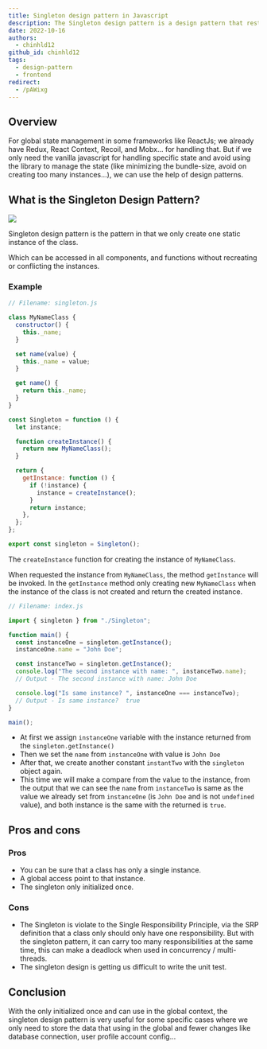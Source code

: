 ```yaml
---
title: Singleton design pattern in Javascript
description: The Singleton design pattern is a design pattern that restricts the instantiation of a class to one object.
date: 2022-10-16
authors:
  - chinhld12
github_id: chinhld12
tags:
  - design-pattern
  - frontend
redirect:
  - /pAWixg
---
```


## Overview

For global state management in some frameworks like ReactJs; we already have Redux, React Context, Recoil, and Mobx... for handling that. But if we only need the vanilla javascript for handling specific state and avoid using the library to manage the state (like minimizing the bundle-size, avoid on creating too many instances...), we can use the help of design patterns.

## What is the Singleton Design Pattern?

![](assets/singleton-design-pattern-in-javascript_singleton-pattern.webp)

Singleton design pattern is the pattern in that we only create one static instance of the class.

Which can be accessed in all components, and functions without recreating or conflicting the instances.

### Example

```javascript
// Filename: singleton.js

class MyNameClass {
  constructor() {
    this._name;
  }

  set name(value) {
    this._name = value;
  }

  get name() {
    return this._name;
  }
}

const Singleton = function () {
  let instance;

  function createInstance() {
    return new MyNameClass();
  }

  return {
    getInstance: function () {
      if (!instance) {
        instance = createInstance();
      }
      return instance;
    },
  };
};

export const singleton = Singleton();
```

The `createInstance` function for creating the instance of `MyNameClass`.

When requested the instance from `MyNameClass`, the method `getInstance` will be invoked. In the `getInstance` method only creating new `MyNameClass` when the instance of the class is not created and return the created instance.

```javascript
// Filename: index.js

import { singleton } from "./Singleton";

function main() {
  const instanceOne = singleton.getInstance();
  instanceOne.name = "John Doe";

  const instanceTwo = singleton.getInstance();
  console.log("The second instance with name: ", instanceTwo.name);
  // Output - The second instance with name: John Doe

  console.log("Is same instance? ", instanceOne === instanceTwo);
  // Output - Is same instance?  true
}

main();
```

- At first we assign `instanceOne` variable with the instance returned from the `singleton.getInstance()`
- Then we set the `name` from `instanceOne` with value is `John Doe`
- After that, we create another constant `instantTwo` with the `singleton` object again.
- This time we will make a compare from the value to the instance, from the output that we can see the `name` from `instanceTwo` is same as the value we already set from `instanceOne` (is `John Doe` and is not `undefined` value), and both instance is the same with the returned is `true`.

## Pros and cons

### Pros

- You can be sure that a class has only a single instance.
- A global access point to that instance.
- The singleton only initialized once.

### Cons

- The Singleton is violate to the Single Responsibility Principle, via the SRP definition that a class only should only have one responsibility. But with the singleton pattern, it can carry too many responsibilities at the same time, this can make a deadlock when used in concurrency / multi-threads.
- The singleton design is getting us difficult to write the unit test.

## Conclusion

With the only initialized once and can use in the global context, the singleton design pattern is very useful for some specific cases where we only need to store the data that using in the global and fewer changes like database connection, user profile account config...
